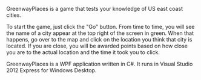 ﻿GreenwayPlaces is a game that tests your knowledge of US east coast cities.

To start the game, just click the "Go" button. From time to time, you will see the name of a city appear at the top right of the screen in green. When that happens, go over to the map and click on the location you think that city is located. If you are close, you will be awarded points based on how close you are to the actual location and the time it took you to click.

GreenwayPlaces is a WPF application written in C#. It runs in Visual Studio 2012 Express for Windows Desktop.
